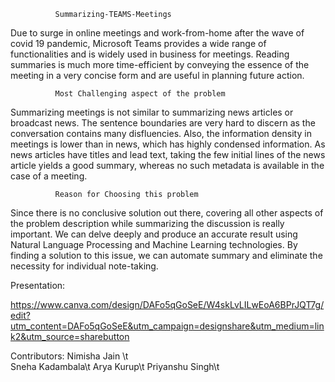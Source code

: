               Summarizing-TEAMS-Meetings

Due to surge in online meetings and work-from-home after the wave of covid 19 pandemic, Microsoft Teams provides a wide range of functionalities and is widely used in business for meetings. Reading summaries is much more time-efficient by conveying the essence of the meeting in a very concise form and are useful in planning future action.


              Most Challenging aspect of the problem
Summarizing meetings is not similar to summarizing news articles or broadcast news. The sentence boundaries are very hard to discern as the conversation contains many disfluencies. Also, the information density in meetings is lower than in news, which has highly condensed information. As news articles have titles and lead text, taking the few initial lines of the news article yields a good summary, whereas no such metadata is available in the case of a meeting.

              Reason for Choosing this problem
Since there is no conclusive solution out there, covering all other aspects of the problem description while summarizing the discussion is really important. We can delve deeply and produce an accurate result using Natural Language Processing and Machine Learning technologies. By finding a solution to this issue, we can automate summary and eliminate the necessity for individual note-taking.

            
Presentation:

https://www.canva.com/design/DAFo5qGoSeE/W4skLvLILwEoA6BPrJQT7g/edit?utm_content=DAFo5qGoSeE&utm_campaign=designshare&utm_medium=link2&utm_source=sharebutton

Contributors:
Nimisha Jain \t                         
Sneha Kadambala\t
Arya Kurup\t
Priyanshu Singh\t


